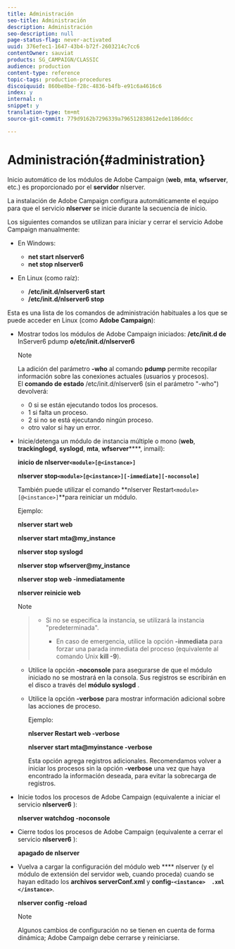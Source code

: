 ```yaml
---
title: Administración
seo-title: Administración
description: Administración
seo-description: null
page-status-flag: never-activated
uuid: 376efec1-1647-43b4-b72f-2603214c7cc6
contentOwner: sauviat
products: SG_CAMPAIGN/CLASSIC
audience: production
content-type: reference
topic-tags: production-procedures
discoiquuid: 860be8be-f28c-4836-b4fb-e91c6a4616c6
index: y
internal: n
snippet: y
translation-type: tm+mt
source-git-commit: 779d9162b7296339a796512838612ede1186ddcc

---
```



# Administración{#administration}

Inicio automático de los módulos de Adobe Campaign (**web**, **mta**, **wfserver**, etc.) es proporcionado por el **servidor** nlserver.

La instalación de Adobe Campaign configura automáticamente el equipo para que el servicio **nlserver** se inicie durante la secuencia de inicio.

Los siguientes comandos se utilizan para iniciar y cerrar el servicio Adobe Campaign manualmente:

* En Windows:

   * **net start nlserver6**
   * **net stop nlserver6**

* En Linux (como raíz):

   * **/etc/init.d/nlserver6 start**
   * **/etc/init.d/nlserver6 stop**

Esta es una lista de los comandos de administración habituales a los que se puede acceder en Linux (como **Adobe Campaign**):

* Mostrar todos los módulos de Adobe Campaign iniciados: **/etc/init.d de** InServer6 pdump **o/etc/init.d/nlserver6**

   >[!NOTE]
   >
   >La adición del parámetro **-who** al comando **pdump** permite recopilar información sobre las conexiones actuales (usuarios y procesos).\
   >El **comando de estado** /etc/init.d/nlserver6 (sin el parámetro &quot;-who&quot;) devolverá:
   >
   >    * 0 si se están ejecutando todos los procesos.
   >    * 1 si falta un proceso.
   >    * 2 si no se está ejecutando ningún proceso.
   >    * otro valor si hay un error.


* Inicie/detenga un módulo de instancia múltiple o mono (**web**, **trackinglogd**, **syslogd**, **mta**, **wfserver******, inmail):

   **inicio de nlserver`<module>[@<instance>]`**

   **nlserver stop`<module>[@<instance>][-immediate][-noconsole]`**

   También puede utilizar el comando **nlserver Restart`<module>[@<instance>]`**para reiniciar un módulo.

   Ejemplo:

   **nlserver start web**

   **nlserver start mta@my_instance**

   **nlserver stop syslogd**

   **nlserver stop wfserver@my_instance**

   **nlserver stop web -inmediatamente**

   **nlserver reinicie web**

   >[!NOTE]

   >* Si no se especifica la instancia, se utilizará la instancia &quot;predeterminada&quot;.
   >    
   >    
   >    * En caso de emergencia, utilice la opción **-inmediata** para forzar una parada inmediata del proceso (equivalente al comando Unix **kill -9**).
   * Utilice la opción **-noconsole** para asegurarse de que el módulo iniciado no se mostrará en la consola. Sus registros se escribirán en el disco a través del **módulo syslogd** .
   * Utilice la opción **-verbose** para mostrar información adicional sobre las acciones de proceso.


      Ejemplo:


      **nlserver Restart web -verbose**


      **nlserver start mta@myinstance -verbose**


      Esta opción agrega registros adicionales. Recomendamos volver a iniciar los procesos sin la opción **-verbose** una vez que haya encontrado la información deseada, para evitar la sobrecarga de registros.


* Inicie todos los procesos de Adobe Campaign (equivalente a iniciar el servicio **nlserver6** ):

   **nlserver watchdog -noconsole**

* Cierre todos los procesos de Adobe Campaign (equivalente a cerrar el servicio **nlserver6** ):

   **apagado de nlserver**

* Vuelva a cargar la configuración del módulo web **** nlserver (y el módulo de extensión del servidor web, cuando proceda) cuando se hayan editado los **archivos serverConf.xml** y **config-`<instance>  .xml </instance>`**.

   **nlserver config -reload**

   >[!NOTE]
   Algunos cambios de configuración no se tienen en cuenta de forma dinámica; Adobe Campaign debe cerrarse y reiniciarse.

